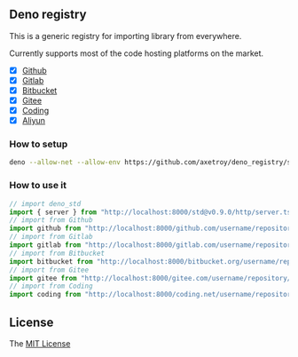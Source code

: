 ## Deno registry

This is a generic registry for importing library from everywhere.

Currently supports most of the code hosting platforms on the market.

- [x] [Github](https://github.com)
- [x] [Gitlab](https://gitlab.com)
- [x] [Bitbucket](https://bitbucket.org)
- [x] [Gitee](https://gitee.com)
- [x] [Coding](https://coding.net)
- [x] [Aliyun](https://code.aliyun.com)

### How to setup

```bash
deno --allow-net --allow-env https://github.com/axetroy/deno_registry/server.ts
```

### How to use it

```typescript
// import deno_std
import { server } from "http://localhost:8000/std@v0.9.0/http/server.ts";
// import from Github
import github from "http://localhost:8000/github.com/username/repository/mod.ts";
// import from Gitlab
import gitlab from "http://localhost:8000/gitlab.com/username/repository/mod.ts";
// import from Bitbucket
import bitbucket from "http://localhost:8000/bitbucket.org/username/repository/mod.ts";
// import from Gitee
import gitee from "http://localhost:8000/gitee.com/username/repository/mod.ts";
// import from Coding
import coding from "http://localhost:8000/coding.net/username/repository/mod.ts";
```

## License

The [MIT License](https://github.com/axetroy/deno_registry/blob/master/LICENSE)
